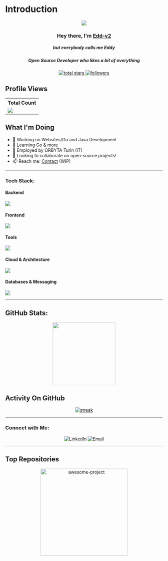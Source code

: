 # Introduction

<p align="center">
  <img src="https://readme-typing-svg.demolab.com/?lines=Think%20freely%20:%20create,%20disrupt,%20and%20evolve.%20;Claim%20the%20impossible;1+%2B%20years%20of%20coding%20experience&font=Fira%20Code&center=true&width=700&height=45&color=fff53a&vCenter=true&pause=1000&size=25" />
</p>

<h3 align="center">Hey there, I'm <a href="https://github.com/Edd-v2">Edd-v2</a></h3>
<h5 align="center">but everybody calls me Eddy</h5>
<h5 align="center">Open Source Developer who likes a bit of everything</h5>

<p align="center">
  <a href="https://github.com/Edd-v2?tab=repositories&sort=stargazers">
    <img alt="total stars" title="Total stars on GitHub" src="https://custom-icon-badges.demolab.com/github/stars/Edd-v2?color=B8B92B&style=for-the-badge&labelColor=959532&logo=star"/>
  </a>
  <a href="https://github.com/Edd-v2">
    <img alt="followers" title="Follow me on Github" src="https://img.shields.io/github/followers/Edd-v2?color=236ad3&style=for-the-badge&logo=github&label=Follow"/>
  </a>
</p>

## Profile Views

<table>
  <tr>
    <th>Total Count</th>
  </tr>
  <tr>
    <td>
      <a href="https://github.com/Edd-v2"> <img src="https://komarev.com/ghpvc/?username=Edd-v2&style=for-the-badge&color=brightgreen"> </a>
    </td>
  </tr>
</table>

## What I'm Doing

- 🔭 Working on Websites/Go and Java Development
- 🌱 Learning Go & more
- 🌱 Employed by ORBYTA Turin (IT)
- 👯 Looking to collaborate on open-source projects!
- 📫 Reach me: [Contact](#) (WIP)

---

### Tech Stack:

#### Backend
<p align="left">
  <a href="https://github.com/Edd-v2">
    <img src="https://skillicons.dev/icons?i=java,go,py,spring"> 
  </a>
</p>

#### Frontend
<p align="left">
  <a href="https://github.com/Edd-v2">
    <img src="https://skillicons.dev/icons?i=js,ts,html,angular"> 
  </a>
</p>

#### Tools
<p align="left">
  <a href="https://github.com/Edd-v2">
    <img src="https://skillicons.dev/icons?i=idea,vscode,bitbucket,figma"> 
  </a>
</p>

#### Cloud & Architecture
<p align="left">
  <a href="https://github.com/Edd-v2">
    <img src="https://skillicons.dev/icons?i=aws,docker"> 
  </a>
</p>

#### Databases & Messaging
<p align="left">
  <a href="https://github.com/Edd-v2">
    <img src="https://skillicons.dev/icons?i=mongodb,postgres,rabbitmq,postgis,minio"> 
  </a>
</p>

---

## GitHub Stats:

<p align="center">
  <img height="200px" src="https://github-readme-stats.vercel.app/api?username=Edd-v2&hide_border=true&show_icons=true&count_private=true&theme=gruvbox&bg_color=151515">
</p>

## Activity On GitHub

<p align="center">
  <a href="https://github.com/Edd-v2">      
    <img title="stats" alt="streak" src="https://github-readme-streak-stats.herokuapp.com/?user=Edd-v2&theme=dark&hide_border=true&stroke=f53b3b"/>
  </a>
</p>

---

### Connect with Me:
<p align="center">
  <a href="https://www.linkedin.com/in/edd-v2/"><img alt="LinkedIn" title="LinkedIn" src="https://img.shields.io/badge/-LinkedIn-0077B5?style=for-the-badge&logo=linkedin&logoColor=white"/></a>
  <a href="mailto:edd@example.com"><img alt="Email" title="Email" src="https://img.shields.io/badge/-Email-D14836?style=for-the-badge&logo=gmail&logoColor=white"/></a>
</p>

---

## Top Repositories

<p align="center">
  <a href="https://github.com/Edd-v2/awesome-project"><img width="278" src="https://denvercoder1-github-readme-stats.vercel.app/api/pin/?username=Edd-v2&repo=awesome-project&theme=react&bg_color=1F222E&title_color=F8D866&hide_border=true&icon_color=F8D866&show_icons=false" alt="awesome-project"></a>
</p>

<!-- Optional for highlighting specific repositories -->
<!--
  <p align="left">
    <a href="https://github.com/Thinkright20/Profile-Badges"><img width="278" src="https://denvercoder1-github-readme-stats.vercel.app/api/pin/?username=thinkright20&repo=Profile-Badges&theme=react&bg_color=1F222E&title_color=F8D866&hide_border=true&icon_color=F8D866&show_icons=false" alt="github-readme-streak-stats"></a>
  </p>
-->
